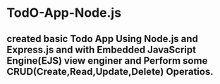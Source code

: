 # TodO-App-Node.js

## created basic Todo App Using Node.js and Express.js and with Embedded JavaScript Engine(EJS) view enginer and Perform some CRUD(Create,Read,Update,Delete) Operatios.

